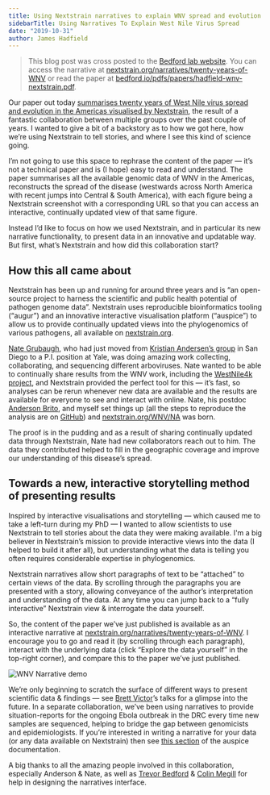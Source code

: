 ```yaml
---
title: Using Nextstrain narratives to explain WNV spread and evolution
sidebarTitle: Using Narratives To Explain West Nile Virus Spread
date: "2019-10-31"
author: James Hadfield
---
```


> This blog post was cross posted to the [Bedford lab website](https://bedford.io/blog/nextstrain-narratives-for-wnv/).
You can access the narrative at [nextstrain.org/narratives/twenty-years-of-WNV](/narratives/twenty-years-of-WNV) or read the paper at [bedford.io/pdfs/papers/hadfield-wnv-nextstrain.pdf](https://bedford.io/pdfs/papers/hadfield-wnv-nextstrain.pdf).

Our paper out today [summarises twenty years of West Nile virus spread and evolution in the Americas visualised by Nextstrain](https://bedford.io/papers/hadfield-wnv-nextstrain/), the result of a fantastic collaboration between multiple groups over the past couple of years.
I wanted to give a bit of a backstory as to how we got here, how we’re using Nextstrain to tell stories, and where I see this kind of science going.

I’m not going to use this space to rephrase the content of the paper — it’s not a technical paper and is (I hope) easy to read and understand.
The paper summarises all the available genomic data of WNV in the Americas, reconstructs the spread of the disease (westwards across North America with recent jumps into Central & South America), with each figure being a Nextstrain screenshot with a corresponding URL so that you can access an interactive, continually updated view of that same figure.

Instead I’d like to focus on how we used Nextstrain, and in particular its new narrative functionality, to present data in an innovative and updatable way.
But first, what’s Nextstrain and how did this collaboration start?

## How this all came about

Nextstrain has been up and running for around three years and is “an open-source project to harness the scientific and public health potential of pathogen genome data”.
Nextstrain uses reproducible bioinformatics tooling (“augur”) and an innovative interactive visualisation platform (“auspice”) to allow us to provide continually updated views into the phylogenomics of various pathogens, all available on [nextstrain.org](/).

[Nate Grubaugh](https://medicine.yale.edu/profile/nathan_grubaugh/), who had just moved from [Kristian Andersen’s group](https://andersen-lab.com/) in San Diego to a P.I. position at Yale, was doing amazing work collecting, collaborating, and sequencing different arboviruses.
Nate wanted to be able to continually share results from the WNV work, including the [WestNile4k project](https://westnile4k.org/), and Nextstrain provided the perfect tool for this — it’s fast, so analyses can be rerun whenever new data are available and the results are available for everyone to see and interact with online.
Nate, his postdoc [Anderson Brito](http://grubaughlab.com/team/anderson-brito/), and myself set things up (all the steps to reproduce the analysis are on [GitHub](https://github.com/grubaughlab/WNV-nextstrain)) and [nextstrain.org/WNV/NA](/WNV/NA) was born.

The proof is in the pudding and as a result of sharing continually updated data through Nextstrain, Nate had new collaborators reach out to him. The data they contributed helped to fill in the geographic coverage and improve our understanding of this disease’s spread.

## Towards a new, interactive storytelling method of presenting results

Inspired by interactive visualisations and storytelling — which caused me to take a left-turn during my PhD — I wanted to allow scientists to use Nextstrain to tell stories about the data they were making available.
I'm a big believer in Nextstrain’s mission to provide interactive views into the data (I helped to build it after all), but understanding what the data is telling you often requires considerable expertise in phylogenomics.

Nextstrain narratives allow short paragraphs of text to be “attached” to certain views of the data.
By scrolling through the paragraphs you are presented with a story, allowing conveyance of the author’s interpretation and understanding of the data.
At any time you can jump back to a “fully interactive” Nextstrain view & interrogate the data yourself.

So, the content of the paper we’ve just published is available as an interactive narrative at [nextstrain.org/narratives/twenty-years-of-WNV](/narratives/twenty-years-of-WNV).
I encourage you to go and read it (by scrolling through each paragraph), interact with the underlying data (click “Explore the data yourself” in the top-right corner), and compare this to the paper we’ve just published.

![WNV Narrative demo](img/wnv_nextstrain_narrative.gif)

We’re only beginning to scratch the surface of different ways to present scientific data & findings — see [Brett Victor](http://worrydream.com)’s talks for a glimpse into the future.
In a separate collaboration, we’ve been using narratives to provide situation-reports for the ongoing Ebola outbreak in the DRC every time new samples are sequenced, helping to bridge the gap between genomicists and epidemiologists.
If you’re interested in writing a narrative for your data (or any data available on Nextstrain) then see [this section](https://nextstrain.github.io/auspice/narratives/introduction) of the auspice documentation.

A big thanks to all the amazing people involved in this collaboration, especially Anderson & Nate, as well as [Trevor Bedford](https://bedford.io/team/trevor-bedford/) & [Colin Megill](http://colinmegill) for help in designing the narratives interface.
